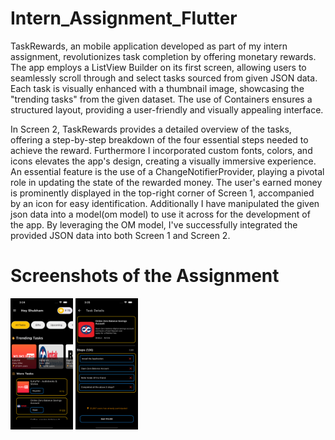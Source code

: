 # Intern_Assignment_Flutter

TaskRewards, an mobile application developed as part of my intern assignment, revolutionizes task completion by offering monetary rewards. The app employs a ListView Builder on its first screen, allowing users to seamlessly scroll through and select tasks sourced from given JSON data. Each task is visually enhanced with a thumbnail image, showcasing the "trending tasks" from the given dataset. The use of Containers ensures a structured layout, providing a user-friendly and visually appealing interface.

In Screen 2, TaskRewards provides a detailed overview of the tasks, offering a step-by-step breakdown of the four essential steps needed to achieve the reward. Furthermore I incorporated custom fonts, colors, and icons elevates the app's design, creating a visually immersive experience. An essential feature is the use of a ChangeNotifierProvider, playing a pivotal role in updating the state of the rewarded money. The user's earned money is prominently displayed in the top-right corner of Screen 1, accompanied by an icon for easy identification. Additionally I have manipulated the given json data into a model(om model) to use it across for the development of the app. By leveraging the OM model, I've successfully integrated the provided JSON data into both Screen 1 and Screen 2.

# Screenshots of the Assignment
<img src="assets/images/S1.png" width="100" height="210">
<img src="assets/images/S2.png" width="100" height="210">
